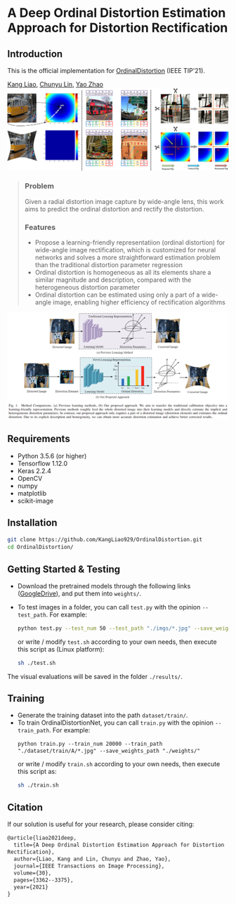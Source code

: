 # A Deep Ordinal Distortion Estimation Approach for Distortion Rectification
## Introduction
This is the official implementation for [OrdinalDistortion](https://arxiv.org/abs/2007.10689) (IEEE TIP'21).

[Kang Liao](https://kangliao929.github.io/), [Chunyu Lin](http://faculty.bjtu.edu.cn/8549/), [Yao Zhao](http://mepro.bjtu.edu.cn/zhaoyao/e_index.htm)
![](https://github.com/KangLiao929/OrdinalDistortion/blob/main/assets/ordinal_distortion.png) 
> ### Problem
> Given a radial distortion image capture by wide-angle lens, this work aims to predict the ordinal distortion and rectify the distortion.
>  ### Features
>  * Propose a learning-friendly representatiion (ordinal distortion) for wide-angle image rectification, which is customized for neural networks and solves a more straightforward estimation problem than the traditional distortion parameter regression
>  * Ordinal distortion is homogeneous as all its elements share a similar magnitude and description, compared with the heterogeneous distortion parameter
>  * Ordinal distortion can be estimated using only a part of a wide-angle image, enabling higher efficiency of rectification algorithms

![](https://github.com/KangLiao929/OrdinalDistortion/blob/main/assets/method_comparison.png) 

## Requirements
- Python 3.5.6 (or higher)
- Tensorflow 1.12.0
- Keras 2.2.4
- OpenCV
- numpy
- matplotlib
- scikit-image

## Installation

```bash
git clone https://github.com/KangLiao929/OrdinalDistortion.git
cd OrdinalDistortion/
```

## Getting Started & Testing

- Download the pretrained models through the following links ([GoogleDrive](https://drive.google.com/file/d/1E9-rvypayfCrYJCZL5qkIbCY-whCvzI7/view?usp=sharing)), and put them into `weights/`. 
- To test images in a folder, you can call `test.py` with the opinion `--test_path`. For example:

  ```bash
  python test.py --test_num 50 --test_path "./imgs/*.jpg" --save_weights_path './weights/OrdinalDistortionNet.h5' --save_img_path "./results/"
  ```
  or write / modify `test.sh` according to your own needs, then execute this script as (Linux platform):  
  ```bash
  sh ./test.sh
  ```
The visual evaluations will be saved in the folder `./results/`.

## Training
- Generate the training dataset into the path `dataset/train/`.
- To train OrdinalDistortionNet, you can call `train.py` with the opinion `--train_path`. For example:
  ```shell
  python train.py --train_num 20000 --train_path "./dataset/train/A/*.jpg" --save_weights_path "./weights/" 
  ```
  or write / modify `train.sh` according to your own needs, then execute this script as:  
  ```bash
  sh ./train.sh
  ```

## Citation

If our solution is useful for your research, please consider citing:

    @article{liao2021deep,
      title={A Deep Ordinal Distortion Estimation Approach for Distortion Rectification},
      author={Liao, Kang and Lin, Chunyu and Zhao, Yao},
      journal={IEEE Transactions on Image Processing},
      volume={30},
      pages={3362--3375},
      year={2021}
    }